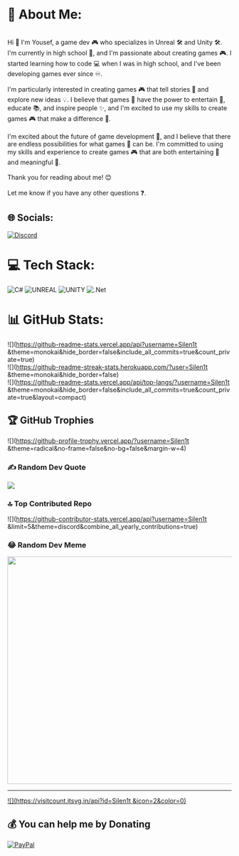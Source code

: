 # 💫 About Me:
<br>Hi 👋 I'm Yousef, a game dev 🎮 who specializes in Unreal 🛠 and Unity 🛠. I'm currently in high school 🏫, and I'm passionate about creating games 🎮. I started learning how to code 💻 when I was in high school, and I've been developing games ever since ♾️.<br><br>I'm particularly interested in creating games 🎮 that tell stories 📖 and explore new ideas 💡. I believe that games 👾 have the power to entertain 🤩, educate 📚, and inspire people ✨, and I'm excited to use my skills to create games 🎮 that make a difference 💯.<br><br>I'm excited about the future of game development 🚀, and I believe that there are endless possibilities for what games 👾 can be. I'm committed to using my skills and experience to create games 🎮 that are both entertaining 🤩 and meaningful 💯.<br><br>Thank you for reading about me! 😊<br><br>Let me know if you have any other questions ❓.


## 🌐 Socials:
[![Discord](https://img.shields.io/badge/Discord-%237289DA.svg?logo=discord&logoColor=white)](https://discord.gg/silent8923) 

# 💻 Tech Stack:
![C#](https://img.shields.io/badge/c%23-%23239120.svg?style=for-the-badge&logo=c-sharp&logoColor=white) ![UNREAL](https://img.shields.io/badge/unreal-%2320232a.svg?style=for-the-badge&logo=unreal-engine&logoColor=white) ![UNITY](https://img.shields.io/badge/Unity-%2320232a.svg?style=for-the-badge&logo=unity&logoColor=white) ![.Net](https://img.shields.io/badge/.NET-5C2D91?style=for-the-badge&logo=.net&logoColor=white)
# 📊 GitHub Stats:
![](https://github-readme-stats.vercel.app/api?username=Silen1t &theme=monokai&hide_border=false&include_all_commits=true&count_private=true)<br/>
![](https://github-readme-streak-stats.herokuapp.com/?user=Silen1t &theme=monokai&hide_border=false)<br/>
![](https://github-readme-stats.vercel.app/api/top-langs/?username=Silen1t &theme=monokai&hide_border=false&include_all_commits=true&count_private=true&layout=compact)

## 🏆 GitHub Trophies
![](https://github-profile-trophy.vercel.app/?username=Silen1t &theme=radical&no-frame=false&no-bg=false&margin-w=4)

### ✍️ Random Dev Quote
![](https://quotes-github-readme.vercel.app/api?type=horizontal&theme=tokyonight)

### 🔝 Top Contributed Repo
![](https://github-contributor-stats.vercel.app/api?username=Silen1t &limit=5&theme=discord&combine_all_yearly_contributions=true)

### 😂 Random Dev Meme
<img src="https://rm.up.railway.app/" width="512px"/>

---
[![](https://visitcount.itsvg.in/api?id=Silen1t &icon=2&color=0)](https://visitcount.itsvg.in)

  ## 💰 You can help me by Donating
  [![PayPal](https://img.shields.io/badge/PayPal-00457C?style=for-the-badge&logo=paypal&logoColor=white)](https://paypal.me/https://paypal.me/youseftariq12?country.x=SA&locale.x=ar_EG) 

  
<!-- Proudly created with GPRM ( https://gprm.itsvg.in ) -->
